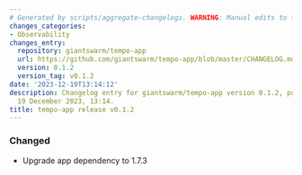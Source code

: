 ```yaml
---
# Generated by scripts/aggregate-changelogs. WARNING: Manual edits to this files will be overwritten.
changes_categories:
- Observability
changes_entry:
  repository: giantswarm/tempo-app
  url: https://github.com/giantswarm/tempo-app/blob/master/CHANGELOG.md#012---2023-12-19
  version: 0.1.2
  version_tag: v0.1.2
date: '2023-12-19T13:14:12'
description: Changelog entry for giantswarm/tempo-app version 0.1.2, published on
  19 December 2023, 13:14.
title: tempo-app release v0.1.2
---
```


### Changed
- Upgrade app dependency to 1.7.3

